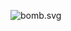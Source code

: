 ![bomb.svg](https://user-images.githubusercontent.com/114263485/199013208-c58bfc97-7f2f-4680-8b9a-d8560c74b663.svg)
